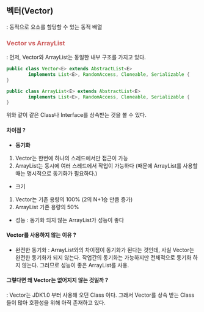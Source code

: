 
## 벡터(Vector)
: 동적으로 요소를 할당할 수 있는 동적 배열

### <span style="color:indianred">Vector vs ArrayList</span>
: 먼저, Vector와 ArrayList는 동일한 내부 구조를 가지고 있다.

```java
public class Vector<E> extends AbstractList<E> 
		implements List<E>, RandomAccess, Cloneable, Serializable {
}

public class ArrayList<E> extends AbstractList<E> 
		implements List<E>, RandomAccess, Cloneable, Serializable {
}
```

위와 같이 같은 Class나 Interface를 상속받는 것을 볼 수 있다.

#### 차이점 ?

- **동기화**
 1. Vector는 한번에 하나의 스레드에서만 접근이 가능
 2. ArrayList는 동시에 여러 스레드에서 작업이 가능하다 (때문에 ArrayList를 사용할 때는 명시적으로 동기화가 필요하다.)
 
- 크기
1. Vector는 기존 용량의 100% (2의 N+1승 만큼 증가)
2. ArrayList 기존 용량의 50%
 
- 성능
: 동기화 되지 않는 ArrayList가 성능이 좋다

#### Vector를 사용하지 않는 이유 ?
 
- 완전한 동기화
: ArrayList와의 차이점이 동기화가 된다는 것인데, 사실 Vector는 완전한 동기화가 되지 않는다. 작업간의 동기화는 가능하지만 전체적으로 동기화 하지 않는다. 그러므로 성능이 좋은 ArrayList를 사용.


#### 그렇다면 왜 Vector는 없어지지 않는 것일까 ?
: Vector는 JDK1.0 부터 사용해 오던 Class 이다. 그래서 Vector를 상속 받는 Class들이 많아 호환성을 위해 아직 존재하고 있다.
